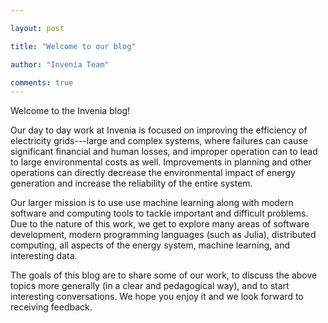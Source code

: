 ```yaml
---

layout: post

title: "Welcome to our blog"

author: "Invenia Team"

comments: true
---
```


Welcome to the Invenia blog! 

Our day to day work at Invenia is focused on improving the efficiency of electricity grids---large and complex systems, where failures can cause significant financial and human losses, and improper operation can to lead to large environmental costs as well. Improvements in planning and other operations can directly decrease the environmental impact of energy generation and increase the reliability of the entire system.

Our larger mission is to use use machine learning along with modern software and computing tools to tackle important and difficult problems. Due to the nature of this work, we get to explore many areas of software development, modern programming languages (such as Julia), distributed computing, all aspects of the energy system, machine learning, and interesting data. 

The goals of this blog are to share some of our work, to discuss the above topics more generally (in a clear and pedagogical way), and to start interesting conversations. We hope you enjoy it and we look forward to receiving feedback.

